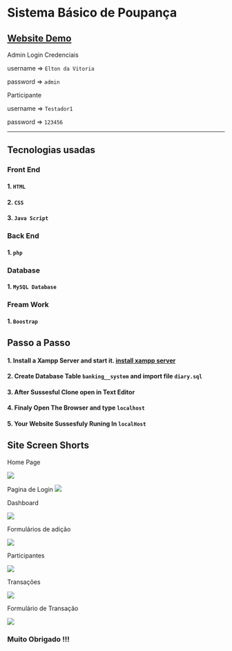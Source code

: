 # Sistema Básico de Poupança
## [Website Demo](https://pruthvi7384.000webhostapp.com/)

Admin Login Credenciais

username => `Elton da Vitoria`

password => `admin`
    
Participante

username => `Testador1`

password => `123456`


--------
## Tecnologias usadas

### Front End

#### 1. `HTML`
#### 2. `CSS` 
#### 3. `Java Script`
    
### Back End

#### 1. `php`
    
### Database  

#### 1. `MySQL Database`
   
### Fream Work  

#### 1. `Boostrap`
    

## Passo a Passo

#### 1. Install a Xampp Server and start it. [install xampp server](https://www.apachefriends.org/index.html)
#### 2. Create Database Table `banking__system` and import file `diary.sql`
#### 3. After Sussesful Clone open in Text Editor
#### 4. Finaly Open The Browser and type `localhost`
#### 5. Your Website Sussesfuly Runing In `localHost`

Site Screen Shorts 
-----

Home Page

<img src="https://github.com/DaVitoria/teste/blob/main/Site__Screen__Shorts/img1.png">

Pagina de Login
<img src="https://github.com/DaVitoria/teste/blob/main/Site__Screen__Shorts/img2.png">

Dashboard 

<img src="https://github.com/DaVitoria/teste/blob/main/Site__Screen__Shorts/img3.png">

Formulários de adição

<img src="https://github.com/DaVitoria/teste/blob/main/Site__Screen__Shorts/img4.png">

Participantes

<img src="https://github.com/DaVitoria/teste/blob/main/Site__Screen__Shorts/img5.png">

Transações

<img src="https://github.com/DaVitoria/teste/blob/main/Site__Screen__Shorts/img6.png">

Formulário de Transação

<img src="https://github.com/DaVitoria/teste/blob/main/Site__Screen__Shorts/img7.png">


### Muito Obrigado !!!
